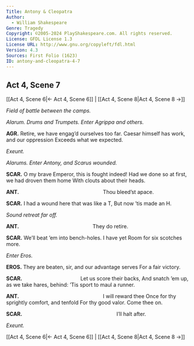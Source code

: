 ```yaml
---
Title: Antony & Cleopatra
Author: 
  - William Shakespeare
Genre: Tragedy
Copyright: ©2005-2024 PlayShakespeare.com. All rights reserved.
License: GFDL License 1.3
License URL: http://www.gnu.org/copyleft/fdl.html
Version: 4.3
Sources: First Folio (1623)
ID: antony-and-cleopatra-4-7
---
```


## Act 4, Scene 7
[[Act 4, Scene 6|← Act 4, Scene 6]] | [[Act 4, Scene 8|Act 4, Scene 8 →]]

*Field of battle between the camps.*

*Alarum. Drums and Trumpets. Enter Agrippa and others.*

**AGR.**
Retire, we have engag’d ourselves too far.
Caesar himself has work, and our oppression
Exceeds what we expected.

*Exeunt.*

*Alarums. Enter Antony, and Scarus wounded.*

**SCAR.**
O my brave Emperor, this is fought indeed!
Had we done so at first, we had droven them home
With clouts about their heads.

**ANT.**
                Thou bleed’st apace.

**SCAR.**
I had a wound here that was like a T,
But now ’tis made an H.

*Sound retreat far off.*

**ANT.**
              They do retire.

**SCAR.**
We’ll beat ’em into bench-holes. I have yet
Room for six scotches more.

*Enter Eros.*

**EROS.**
They are beaten, sir, and our advantage serves
For a fair victory.

**SCAR.**
           Let us score their backs,
And snatch ’em up, as we take hares, behind:
’Tis sport to maul a runner.

**ANT.**
                I will reward thee
Once for thy sprightly comfort, and tenfold
For thy good valor. Come thee on.

**SCAR.**
                  I’ll halt after.

*Exeunt.*

[[Act 4, Scene 6|← Act 4, Scene 6]] | [[Act 4, Scene 8|Act 4, Scene 8 →]]